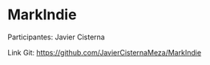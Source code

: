 # MarkIndie
Participantes:
Javier Cisterna

Link Git:
https://github.com/JavierCisternaMeza/MarkIndie
